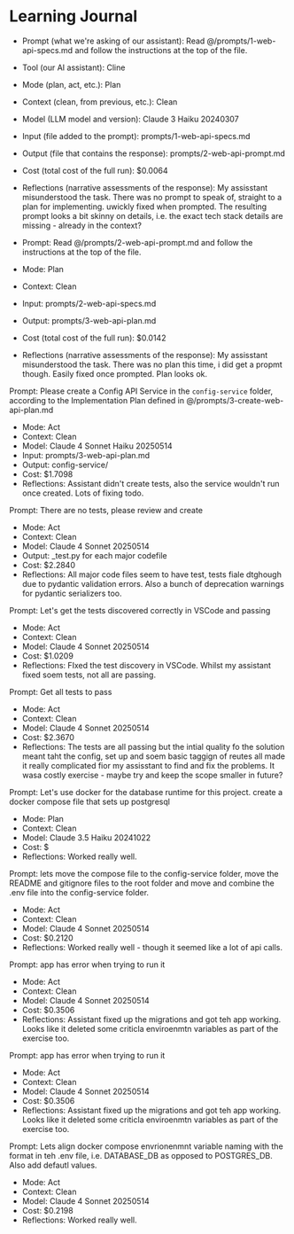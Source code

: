 # Learning Journal

- Prompt (what we're asking of our assistant): Read @/prompts/1-web-api-specs.md and follow the instructions at the top of the file.
- Tool (our AI assistant): Cline
- Mode (plan, act, etc.): Plan
- Context (clean, from previous, etc.): Clean
- Model (LLM model and version): Claude 3 Haiku 20240307
- Input (file added to the prompt): prompts/1-web-api-specs.md
- Output (file that contains the response): prompts/2-web-api-prompt.md
- Cost (total cost of the full run): $0.0064
- Reflections (narrative assessments of the response): My assisstant misunderstood the task. There was no prompt to speak of, straight to a plan for implementing. uwickly fixed when prompted. The resulting prompt looks a bit skinny on details, i.e. the exact tech stack details are missing - already in the context?

- Prompt: Read @/prompts/2-web-api-prompt.md and follow the instructions at the top of the file.
- Mode: Plan
- Context: Clean
- Input: prompts/2-web-api-specs.md
- Output: prompts/3-web-api-plan.md
- Cost (total cost of the full run): $0.0142
- Reflections (narrative assessments of the response): My assisstant misunderstood the task. There was no plan this time, i did get a propmt though. Easily fixed once prompted. Plan looks ok.

Prompt:  Please create a Config API Service in the `config-service` folder, according to the Implementation Plan defined in @/prompts/3-create-web-api-plan.md
- Mode: Act
- Context: Clean
- Model: Claude 4 Sonnet Haiku 20250514
- Input: prompts/3-web-api-plan.md
- Output: config-service/
- Cost: $1.7098
- Reflections: Assistant didn't create tests, also the service wouldn't run once created. Lots of fixing todo.

Prompt:  There are no tests, please review and create
- Mode: Act
- Context: Clean
- Model: Claude 4 Sonnet 20250514
- Output: _test.py for each major codefile
- Cost: $2.2840
- Reflections: All major code files seem to have test, tests fiale dtghough due to pydantic validation errors. Also a bunch of deprecation warnings for pydantic serializers too.

Prompt:  Let's get the tests discovered correctly in VSCode and passing
- Mode: Act
- Context: Clean
- Model: Claude 4 Sonnet 20250514
- Cost: $1.0209
- Reflections: FIxed the test discovery in VSCode. Whilst my assistant fixed soem tests, not all are passing.

Prompt: Get all tests to pass
- Mode: Act
- Context: Clean
- Model: Claude 4 Sonnet 20250514
- Cost: $2.3670
- Reflections: The tests are all passing but the intial quality fo the solution meant taht the config, set up and soem basic taggign of reutes all made it really complicated fior my assisstant to find and fix the problems. It wasa costly exercise - maybe try and keep the scope smaller in future?

Prompt: Let's use docker for the database runtime for this project. create a docker compose file that sets up postgresql
- Mode: Plan
- Context: Clean
- Model: Claude 3.5 Haiku 20241022
- Cost: $
- Reflections: Worked really well.

Prompt: lets move the compose file to the config-service folder, move the README and gitignore files to the root folder and move and combine the .env file into the config-service folder.
- Mode: Act
- Context: Clean
- Model: Claude 4 Sonnet 20250514
- Cost: $0.2120
- Reflections: Worked really well - though it seemed like a lot of api calls.

Prompt: app has error when trying to run it
- Mode: Act
- Context: Clean
- Model: Claude 4 Sonnet 20250514
- Cost: $0.3506
- Reflections: Assistant fixed up the migrations and got teh app working. Looks like it deleted some criticla enviroenmtn variables as part of the exercise too.

Prompt: app has error when trying to run it
- Mode: Act
- Context: Clean
- Model: Claude 4 Sonnet 20250514
- Cost: $0.3506
- Reflections: Assistant fixed up the migrations and got teh app working. Looks like it deleted some criticla enviroenmtn variables as part of the exercise too.

Prompt: Lets align docker compose envrionenmnt variable naming with the format in teh .env file, i.e. DATABASE_DB as opposed to POSTGRES_DB. Also add defautl values.
- Mode: Act
- Context: Clean
- Model: Claude 4 Sonnet 20250514
- Cost: $0.2198
- Reflections: Worked really well.


